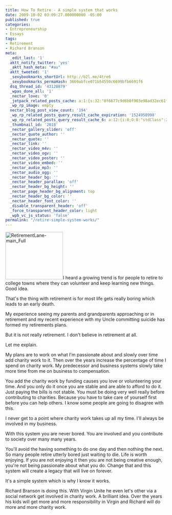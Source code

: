 ```yaml
---
title: How To Retire - A simple system that works
date: 2009-10-02 03:09:27.000000000 -05:00
published: true
categories:
- Entrepreneurship
- Essays
tags:
- Retirement
- Richard Branson
meta:
  _edit_last: '1'
  aktt_notify_twitter: 'yes'
  _aktt_hash_meta: "#au"
  aktt_tweeted: '1'
  _sexybookmarks_shortUrl: http://b2l.me/4tre6
  _sexybookmarks_permaHash: 3669abfce071b54550c6699bfb6691f6
  dsq_thread_id: '43128879'
  _wpas_done_all: '1'
  _nectar_love: '0'
  _jetpack_related_posts_cache: a:1:{s:32:"8f6677c9d6b0f903e98ad32ec61f8deb";a:2:{s:7:"expires";i:1503951214;s:7:"payload";a:3:{i:0;a:1:{s:2:"id";i:783;}i:1;a:1:{s:2:"id";i:2051;}i:2;a:1:{s:2:"id";i:3649;}}}}
  _wp_rp_image: empty
  nectar_blog_post_view_count: '194'
  _wp_rp_related_posts_query_result_cache_expiration: '1524958998'
  _wp_rp_related_posts_query_result_cache_6: a:12:{i:0;O:8:"stdClass":2:{s:7:"post_id";s:3:"392";s:5:"score";s:17:"64.33502067154777";}i:1;O:8:"stdClass":2:{s:7:"post_id";s:4:"1085";s:5:"score";s:18:"63.763413544533755";}i:2;O:8:"stdClass":2:{s:7:"post_id";s:4:"1209";s:5:"score";s:17:"63.68741447471358";}i:3;O:8:"stdClass":2:{s:7:"post_id";s:3:"394";s:5:"score";s:18:"62.385400768480565";}i:4;O:8:"stdClass":2:{s:7:"post_id";s:4:"1176";s:5:"score";s:17:"61.08008912977965";}i:5;O:8:"stdClass":2:{s:7:"post_id";s:3:"284";s:5:"score";s:17:"61.08008912977965";}i:6;O:8:"stdClass":2:{s:7:"post_id";s:4:"3649";s:5:"score";s:17:"61.00409005995946";}i:7;O:8:"stdClass":2:{s:7:"post_id";s:4:"1058";s:5:"score";s:17:"60.98329604815092";}i:8;O:8:"stdClass":2:{s:7:"post_id";s:4:"1305";s:5:"score";s:17:"60.20763430211042";}i:9;O:8:"stdClass":2:{s:7:"post_id";s:4:"1303";s:5:"score";s:17:"58.80552958178077";}i:10;O:8:"stdClass":2:{s:7:"post_id";s:4:"1117";s:5:"score";s:17:"58.80552958178077";}i:11;O:8:"stdClass":2:{s:7:"post_id";s:4:"1311";s:5:"score";s:17:"57.52430988735631";}}
  _thumbnail_id: '2018'
  _nectar_gallery_slider: 'off'
  _nectar_quote_author: ''
  _nectar_quote: ''
  _nectar_link: ''
  _nectar_video_m4v: ''
  _nectar_video_ogv: ''
  _nectar_video_poster: ''
  _nectar_video_embed: ''
  _nectar_audio_mp3: ''
  _nectar_audio_ogg: ''
  _nectar_header_bg: ''
  _nectar_header_parallax: 'off'
  _nectar_header_bg_height: ''
  _nectar_page_header_bg_alignment: top
  _nectar_header_bg_color: ''
  _nectar_header_font_color: ''
  _disable_transparent_header: 'off'
  _force_transparent_header_color: light
  _wpb_vc_js_status: 'false'
permalink: "/retire-simple-system-works/"
---
```

<img class="alignright size-medium wp-image-2018" title="RetirementLane-main_Full" src="{{ site.baseurl }}/posts/2009/10/RetirementLane-main_Full-300x247.jpg" alt="RetirementLane-main_Full" width="180" height="148" />I heard a growing trend is for people to retire to college towns where they can volunteer and keep learning new things.  Good idea.

That's the thing with retirement is for most life gets really boring which leads to an early death.

My experience seeing my parents and grandparents approaching or in retirement and my recent experience with my Uncle committing suicide has formed my retirements plans.

But it is not really retirement. I don't believe in retirement at all.

Let me explain.

My plans are to work on what I'm passionate about and slowly over time add charity work to it. Then over the years increase the percentage of time I spend on charity work. My predecessor and business systems slowly take more time from me on business to compensation.

You add the charity work by funding causes you love or volunteering your time. And you only do it once you are stable and are able to afford to do it.  Just paying the bills is not stable. You must be doing very well really before contributing to charities. Because you have to take care of yourself first before you can help others. I know some people are going to disagree with this.

I never get to a point where charity work takes up all my time. I'll always be involved in my business.

With this system you are never bored. You are involved and you contribute to society over many many years.

You'll avoid the having something to do one day and then nothing the next. So many people retire utterly bored just waiting to die. Life is worth enjoying. If you are not enjoying it then you are not being creative enough, you're not being passionate about what you do. Change that and this system will create a legacy that will live on forever.

It's a simple system which is why I know it works.

Richard Branson is doing this. With Virgin Unite he even let's other via a social network get involved in charity work. A brilliant idea. Over the years his kids will get more and more responsibility in Virgin and Richard will do more and more charity work.
